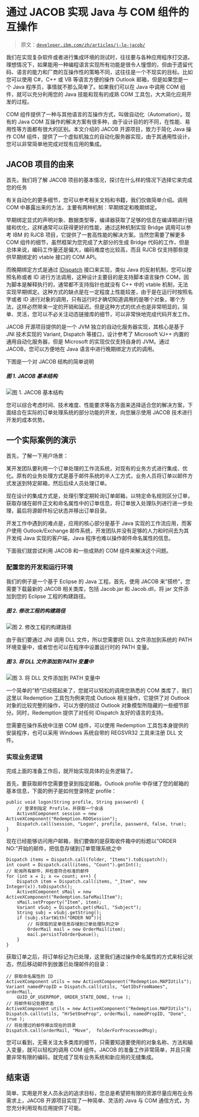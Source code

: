 # 通过 JACOB 实现 Java 与 COM 组件的互操作

> 原文：[`developer.ibm.com/zh/articles/j-lo-jacob/`](https://developer.ibm.com/zh/articles/j-lo-jacob/)

我们在实现复杂软件或者进行集成环境的测试时，往往要与各种应用程序打交道。理想情况下，如果能用一种编程语言实现所有功能是很令人憧憬的，但由于遗留代码、语言的能力和厂商的互操作性的策略不同，这往往是一个不现实的目标。比如您可以使用 C#，C++ 或 VB 等语言方便的操作 Outlook 邮箱，但是如果您是一个 Java 程序员，事情就不那么简单了。如果我们可以在 Java 中调用 COM 组件，就可以充分利用您的 Java 技能和现有的成熟 COM 工具包，大大简化应用开发的过程。

COM 组件提供了一种与其他语言的互操作方式，叫做自动化（Automation）。现有的 Java COM 互操作的解决方案有很多种，由于设计目的的不同，在性能、易用性等方面都有很大的区别。本文介绍的 JACOB 开源项目，致力于简化 Java 操作 COM 组件，提供了一个虚拟机独立的自动化服务器实现，由于其通用性设计，您可以非常简单地完成对现有应用的集成。

## JACOB 项目的由来

首先，我们将了解 JACOB 项目的基本情况，探讨在什么样的情况下选择它来完成您的任务

有关自动化的更多细节，您可以参考相关文档和书籍，我们仅做简单介绍。调用 COM 中暴露出来的方法，主要有两种机制：早期绑定和晚期绑定。

早期绑定显式的声明对象、数据类型等，编译器获取了足够的信息在编译期进行链接和优化，这样通常可以获得更好的性能，通过这种机制实现 Bridge 调用可以参考 IBM 的 RJCB 项目，它提供了一套高性能的解决方案。当然您需要了解更多 COM 组件的细节，虽然框架为您完成了大部分的生成 Bridge 代码的工作，但是总体来说，编码工作量还是偏大，编码难度也比较高，而且 RJCB 仅支持那些提供早期绑定的 vtable 接口的 COM API。

而晚期绑定方式是通过 [IDispatch](https://en.wikipedia.org/wiki/IDispatch) 接口来实现，类似 Java 的反射机制，您可以按照名称或者 ID 进行方法调用，这种设计主要目的是支持脚本语言操作 COM，因为脚本是解释执行的，通常都不支持指针也就没有 C++ 中的 vtable 机制，无法实现早期绑定。这种方式的缺点是在一定程度上性能较差，由于是在运行时按照名字或者 ID 进行对象的调用，只有运行时才确切知道调用的是哪个对象，哪个方法，这样必然带来一定的开销和延迟。但是这种方式的优点也是非常明显的，简单、灵活，您可以不必关注动态链接库的细节，可以非常快地完成代码开发工作。

JACOB 开源项目提供的是一个 JVM 独立的自动化服务器实现，其核心是基于 JNI 技术实现的 Variant, Dispatch 等接口，设计参考了 Microsoft VJ++ 内置的通用自动化服务器，但是 Microsoft 的实现仅仅支持自身的 JVM。通过 JACOB，您可以方便地在 Java 语言中进行晚期绑定方式的调用。

下图是一个对 JACOB 结构的简单说明

##### 图 1\. JACOB 基本结构

![图 1\. JACOB 基本结构](img/5eceab30777affde527dc90d4a2d6532.png)

您可以综合考虑时间、技术难度、性能要求等各方面来选择适合您的解决方案，下面结合在实际的订单处理系统的部分功能的开发，向您展示使用 JACOB 技术进行开发的成本优势。

## 一个实际案例的演示

首先，了解一下用户场景：

某开发团队要利用一个订单处理的工作流系统，对现有的业务方式进行集成、优化。原有的业务处理方式是基于邮件系统的半人工方式，业务人员将订单以邮件方式发送到特定邮箱，然后后续人员处理订单。

现在设计的集成方式是，处理引擎定期轮询订单邮箱，以特定命名规则区分订单，获取存储在邮件正文和命名属性中的订单信息，将订单放入处理队列进行进一步处理，最后将源邮件标记状态并移出订单目录。

开发工作中遇到的难点是，应用的核心部分是基于 Java 实现的工作流应用，而客户使用 Outlook/Exchange 邮件系统，开发团队并没有足够的人力和时间去为其开发纯 Java 实现的客户端，Java 程序也难以操作邮件命名属性的信息。

下面我们就尝试利用 JACOB 和一些成熟的 COM 组件来解决这个问题。

### 配置您的开发和运行环境

我们的例子是一个基于 Eclipse 的 Java 工程。首先，使用 JACOB 来”搭桥”，您需要下载最新的 JACOB 相关类库，包括 Jacob.jar 和 Jacob.dll，将 jar 文件添加到您的 Eclipse 工程的构建路径。

##### 图 2\. 修改工程的构建路径

![图 2\. 修改工程的构建路径](img/acb9e2b0e49fee3ffcc015b03b6d83d8.png)

由于我们要通过 JNI 调用 DLL 文件，所以您需要把 DLL 文件添加到系统的 PATH 环境变量中，或者您也可以在程序中设置运行时的 PATH 变量。

##### 图 3\. 将 DLL 文件添加到 PATH 变量中

![图 3\. 将 DLL 文件添加到 PATH 变量中](img/d427171a3582a41027c2891c5dad3174.png)

一个简单的”桥”已经搭起来了，您就可以轻松的调用您熟悉的 COM 类库了，我们这里以 Redemption 工具包为例来完成 Outlook 相关操作，它提供了对 Outlook 对象的比较完整的操作，可以方便的绕过 Outlook 对象模型所隐藏的一些细节部分。同时，Redemption 提供了对任何 IDispatch 友好的语言的支持。

您需要在操作系统中注册 COM 组件，可以使用 Redemption 工具包本身提供的安装程序，也可以采用 Windows 系统自带的 REGSVR32 工具来注册 DLL 文件。

### 实现业务逻辑

完成上面的准备工作后，就开始实现具体的业务逻辑了。

首先，要获取邮件您需要登录到指定邮箱，Outlook profile 中存储了您的邮箱的基本信息，下面的例子是如何登录特定 profile：

```
public void logon(String profile, String password) {
    // 登录到指定 Profile，并获取一个会话
    ActiveXComponent session = new ActiveXComponent("Redemption.RDOSession");
    Dispatch.call(session, "Logon", profile, password, false, true);
} 
```

现在已经能够访问用户邮箱，我们要做的是获取收件箱中的标题以”ORDER NO:”开始的邮件，把信息存储到订单管理系统之中

```
Dispatch items = Dispatch.call(folder, "Items").toDispatch();
int count = Dispatch.call(items, "Count").getInt();
// 轮询所有邮件，并检查符合标准的邮件
for (int x = 1; x <= count; x++) {
    Dispatch item = Dispatch.call(items, "_Item", new Integer(x)).toDispatch();
    ActiveXComponent sMail = new ActiveXComponent("Redemption.SafeMailItem");
    sMail.setProperty("Item", item);
    Variant vSubj = Dispatch.get(sMail, "Subject");
    String subj = vSubj.getString();
    if (subj.startWith("ORDER NO”)){
        // 将获取的定单信息存储到订单处理队列之中
        OrderMail mail = new OrderMail(item);
        mail.persistToOrderQueue();
    }
} 
```

获取订单之后，将订单标记为已处理，这里我们通过操作命名属性的方式来标记状态，然后移动邮件到放置已处理邮件的目录：

```
// 获取命名属性的 ID
ActiveXComponent utils = new ActiveXComponent("Redemption.MAPIUtils");
Variant namedPropID = Dispatch.call(utils, "GetIDsFromNames", orderMail,
    GUID_OF_USERPROP, ORDER_STATE_DONE, true );
// 将邮件标记处理状态
ActiveXComponent utils = new ActiveXComponent("Redemption.MAPIUtils");
Dispatch.call(utils, "HrSetOneProp", orderMail, namedPropID, "Done", true );
// 将处理过的邮件移出现在的目录
Dispatch.call(orderMail, "Move",  folderForProcessedMsg); 
```

您可以看到，无需关注太多类库的细节，只需要知道要使用的对象名称、方法和输入变量，就可以轻松的调用 COM 组件。JACOB 的准备工作非常简单，并且只需要非常有限的编码，就完成了现有业务系统和新应用的无缝集成。

## 结束语

简单、实用是开发人员永远的追求目标，您总是希望把有限的资源尽量应用在业务需求上，JACOB 开源项目实现了一种简单、灵活的 Java 与 COM 通信方式，为您充分利用现有应用提供了可能。